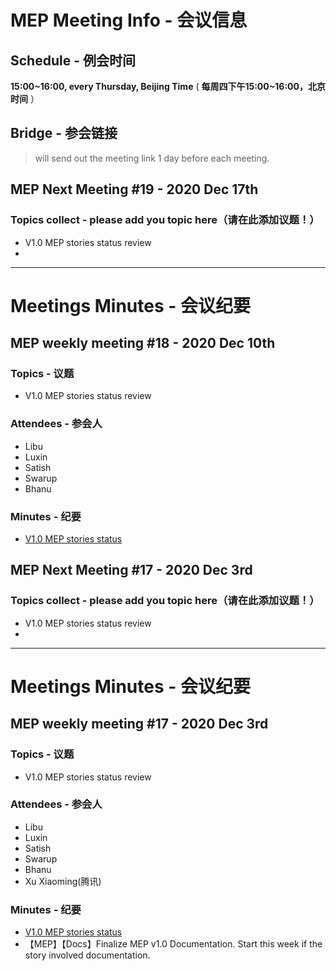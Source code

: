 # MEP Meeting Info - 会议信息

## Schedule - 例会时间
 **15:00~16:00, every Thursday, Beijing Time** 
( **每周四下午15:00~16:00，北京时间** ）

## Bridge - 参会链接
> will send out the meeting link 1 day before each meeting.

## MEP Next Meeting #19 - 2020 Dec 17th

### Topics collect - please add you topic here（请在此添加议题！）
- V1.0 MEP stories status review
- 
---
# Meetings Minutes - 会议纪要
## MEP weekly meeting #18 - 2020 Dec 10th

### Topics - 议题
- V1.0 MEP stories status review

### Attendees - 参会人
- Libu
- Luxin
- Satish
- Swarup
- Bhanu

### Minutes - 纪要
- [V1.0 MEP stories status](https://gitee.com/edgegallery/community/blob/master/MEP%20PT/Release%20V1.0/MEP%20Sprint%20Plan.md)

## MEP Next Meeting #17 - 2020 Dec 3rd

### Topics collect - please add you topic here（请在此添加议题！）
- V1.0 MEP stories status review
- 
---
# Meetings Minutes - 会议纪要
## MEP weekly meeting #17 - 2020 Dec 3rd

### Topics - 议题
- V1.0 MEP stories status review

### Attendees - 参会人
- Libu
- Luxin
- Satish
- Swarup
- Bhanu
- Xu Xiaoming(腾讯)

### Minutes - 纪要
- [V1.0 MEP stories status](https://gitee.com/edgegallery/community/blob/master/MEP%20PT/Release%20V1.0/MEP%20Sprint%20Plan.md)
- 【MEP】【Docs】Finalize MEP v1.0 Documentation. Start this week if the story involved documentation.